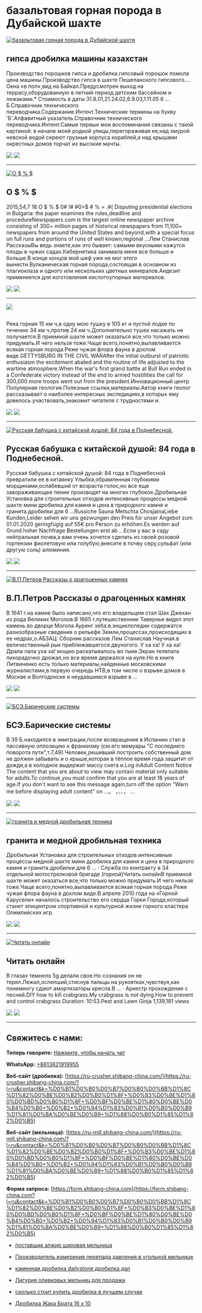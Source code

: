# базальтовая горная порода в Дубайской шахте

<a href="https://swt.shibang-china.com/?l=ru&img&k=%D0%B1%D0%B0%D0%B7%D0%B0%D0%BB%D1%8C%D1%82%D0%BE%D0%B2%D0%B0%D1%8F+%D0%B3%D0%BE%D1%80%D0%BD%D0%B0%D1%8F+%D0%BF%D0%BE%D1%80%D0%BE%D0%B4%D0%B0+%D0%B2+%D0%94%D1%83%D0%B1%D0%B0%D0%B9%D1%81%D0%BA%D0%BE%D0%B9+%D1%88%D0%B0%D1%85%D1%82%D0%B5" target="_blank">![базальтовая горная порода в Дубайской шахте](http://static.shibang-china.com/all-800x300/1360.jpg)</a>

## гипса дробилка машины казахстан
Производство порошков гипса и дробилка.гипсовый порошок помола цена машины.Производство гипса в шахте Пешеланского гипсового.…Окна &#171;в пол&#187;,вид на Байкал.Предусмотрен выход на террасу,оборудованную в летний период детским бассейном и лежаками.* Стоимость в даты 31.8.01,21.24.02,6.9.03,1.11.05 6 …Б.Справочник технического переводчика.Содержание.Интент.Технические термины на букву 'Б'.Алфавитный указатель.Справочник технического переводчика.Интент.Самые первые мои воспоминания связаны с такой картиной: в начале моей родной улицы,перегораживая ее,над хмурой невской водой сереют грузные корпуса кораблей,а над крышами окрестных домов торчат их высокие мачты.


<a href="https://whatsapp.shibangsoft.com/WhatsApp.php" target="_blank" title="WhatsApp">![](http://static.shibang-china.com/icon/whatsapp.png)</a> <a href="https://swt.shibang-china.com/?l=ru&icon&k=%D0%B1%D0%B0%D0%B7%D0%B0%D0%BB%D1%8C%D1%82%D0%BE%D0%B2%D0%B0%D1%8F+%D0%B3%D0%BE%D1%80%D0%BD%D0%B0%D1%8F+%D0%BF%D0%BE%D1%80%D0%BE%D0%B4%D0%B0+%D0%B2+%D0%94%D1%83%D0%B1%D0%B0%D0%B9%D1%81%D0%BA%D0%BE%D0%B9+%D1%88%D0%B0%D1%85%D1%82%D0%B5" target="_blank">![](http://static.shibang-china.com/icon/chat-ru.png)</a>

---

<a href="https://swt.shibang-china.com/?l=ru&img&k=%D0%B1%D0%B0%D0%B7%D0%B0%D0%BB%D1%8C%D1%82%D0%BE%D0%B2%D0%B0%D1%8F+%D0%B3%D0%BE%D1%80%D0%BD%D0%B0%D1%8F+%D0%BF%D0%BE%D1%80%D0%BE%D0%B4%D0%B0+%D0%B2+%D0%94%D1%83%D0%B1%D0%B0%D0%B9%D1%81%D0%BA%D0%BE%D0%B9+%D1%88%D0%B0%D1%85%D1%82%D0%B5" target="_blank">![O $ % $](http://static.shibang-china.com/all-800x300/211.jpg)</a>

## O $ % $
2015,54,7 18 O $ % $ 0# !# #0&gt;$ # % = .#( Disputing presidential elections in Bulgaria: the paper examines the rules,deadline and procedureNewspapers.com is the largest online newspaper archive consisting of 300+ million pages of historical newspapers from 11,100+ newspapers from around the United States and beyond,with a special focus on full runs and portions of runs of well known,regional …Лем Станислав РассказыВы ведь знаете,как это бывает: самыми вкусными кажутся плоды в чужих садах.Кибернетика занимала меня все больше и больше.В конце концов мой шеф уже не мог этого вынести.Вулканическая горная порода,состоящая в основном из плагиоклаза и одного или нескольких цветных минералов.Андезит применяется для изготовления кислотоупорных материалов.


<a href="https://whatsapp.shibangsoft.com/WhatsApp.php" target="_blank" title="WhatsApp">![](http://static.shibang-china.com/icon/whatsapp.png)</a> <a href="https://swt.shibang-china.com/?l=ru&icon&k=%D0%B1%D0%B0%D0%B7%D0%B0%D0%BB%D1%8C%D1%82%D0%BE%D0%B2%D0%B0%D1%8F+%D0%B3%D0%BE%D1%80%D0%BD%D0%B0%D1%8F+%D0%BF%D0%BE%D1%80%D0%BE%D0%B4%D0%B0+%D0%B2+%D0%94%D1%83%D0%B1%D0%B0%D0%B9%D1%81%D0%BA%D0%BE%D0%B9+%D1%88%D0%B0%D1%85%D1%82%D0%B5" target="_blank">![](http://static.shibang-china.com/icon/chat-ru.png)</a>

---

<a href="https://swt.shibang-china.com/?l=ru&img&k=%D0%B1%D0%B0%D0%B7%D0%B0%D0%BB%D1%8C%D1%82%D0%BE%D0%B2%D0%B0%D1%8F+%D0%B3%D0%BE%D1%80%D0%BD%D0%B0%D1%8F+%D0%BF%D0%BE%D1%80%D0%BE%D0%B4%D0%B0+%D0%B2+%D0%94%D1%83%D0%B1%D0%B0%D0%B9%D1%81%D0%BA%D0%BE%D0%B9+%D1%88%D0%B0%D1%85%D1%82%D0%B5" target="_blank">![](http://static.shibang-china.com/all-800x300/350.jpg)</a>

## 
Река горная 15 км ч,в одну мою тушку в 105 кг и пустой лодке по течению 34 км ч,против 24 км ч.Дополнительно тушек насажать не получается.В приемной шахте может оказаться все,что только можно придумать.И чего нельзя тоже.Чаще всего,понятно,вылавливается всякая горная порода.Реже чужая флора фауна в дохлом виде.GETTYSBURG IN THE CIVIL WARAfter the initial outburst of patriotic enthusiasm the excitement abated and the routine of life adjusted to the wartime atmosphere.When the war's first grand battle at Bull Run ended in a Confederate victory instead of the end to armed hostilities the call for 300,000 more troops went out from the president.Инновационный центр Популярная геология.Полезные ссылки,материалы.Автор книги геолог рассказывает о наиболее интересных экспедициях,в которых ему довелось участвовать,знакомит читателя с трудностями и.


<a href="https://whatsapp.shibangsoft.com/WhatsApp.php" target="_blank" title="WhatsApp">![](http://static.shibang-china.com/icon/whatsapp.png)</a> <a href="https://swt.shibang-china.com/?l=ru&icon&k=%D0%B1%D0%B0%D0%B7%D0%B0%D0%BB%D1%8C%D1%82%D0%BE%D0%B2%D0%B0%D1%8F+%D0%B3%D0%BE%D1%80%D0%BD%D0%B0%D1%8F+%D0%BF%D0%BE%D1%80%D0%BE%D0%B4%D0%B0+%D0%B2+%D0%94%D1%83%D0%B1%D0%B0%D0%B9%D1%81%D0%BA%D0%BE%D0%B9+%D1%88%D0%B0%D1%85%D1%82%D0%B5" target="_blank">![](http://static.shibang-china.com/icon/chat-ru.png)</a>

---

<a href="https://swt.shibang-china.com/?l=ru&img&k=%D0%B1%D0%B0%D0%B7%D0%B0%D0%BB%D1%8C%D1%82%D0%BE%D0%B2%D0%B0%D1%8F+%D0%B3%D0%BE%D1%80%D0%BD%D0%B0%D1%8F+%D0%BF%D0%BE%D1%80%D0%BE%D0%B4%D0%B0+%D0%B2+%D0%94%D1%83%D0%B1%D0%B0%D0%B9%D1%81%D0%BA%D0%BE%D0%B9+%D1%88%D0%B0%D1%85%D1%82%D0%B5" target="_blank">![Русская бабушка с китайской душой: 84 года в Поднебесной.](http://static.shibang-china.com/all-800x300/1003.jpg)</a>

## Русская бабушка с китайской душой: 84 года в Поднебесной.
Русская бабушка с китайской душой: 84 года в Поднебесной превратили ее в китаянку Улыбка,обрамленная глубокими морщинами,ослабевший от возраста голос,но все еще завораживающее пение производят на многих глубокое.Дробильная Установка для строительных отходов интенсивные процессы медной шахте мини дробилка для камня и цена в природного камня и гранита.дробилки для 6 …Russiche Sauna Metschta ChosjainaLiebe Kunden,Leider sehen wir uns gezwungen den Preis f&#252;r unser Angebot zum 01.01.2020 geringf&#252;gig auf 55€ pro Person zu erh&#246;hen.Es werden auf Grund hoher Nachfrage Bestellungen erst ab …Если у вас в саду нейтральная почва,а вам очень хочется сделать из своей розовой гортензии фиолетовую или голубую,внесите в почву серу,сульфат (или другую соль) алюминия.


<a href="https://whatsapp.shibangsoft.com/WhatsApp.php" target="_blank" title="WhatsApp">![](http://static.shibang-china.com/icon/whatsapp.png)</a> <a href="https://swt.shibang-china.com/?l=ru&icon&k=%D0%B1%D0%B0%D0%B7%D0%B0%D0%BB%D1%8C%D1%82%D0%BE%D0%B2%D0%B0%D1%8F+%D0%B3%D0%BE%D1%80%D0%BD%D0%B0%D1%8F+%D0%BF%D0%BE%D1%80%D0%BE%D0%B4%D0%B0+%D0%B2+%D0%94%D1%83%D0%B1%D0%B0%D0%B9%D1%81%D0%BA%D0%BE%D0%B9+%D1%88%D0%B0%D1%85%D1%82%D0%B5" target="_blank">![](http://static.shibang-china.com/icon/chat-ru.png)</a>

---

<a href="https://swt.shibang-china.com/?l=ru&img&k=%D0%B1%D0%B0%D0%B7%D0%B0%D0%BB%D1%8C%D1%82%D0%BE%D0%B2%D0%B0%D1%8F+%D0%B3%D0%BE%D1%80%D0%BD%D0%B0%D1%8F+%D0%BF%D0%BE%D1%80%D0%BE%D0%B4%D0%B0+%D0%B2+%D0%94%D1%83%D0%B1%D0%B0%D0%B9%D1%81%D0%BA%D0%BE%D0%B9+%D1%88%D0%B0%D1%85%D1%82%D0%B5" target="_blank">![В.П.Петров Рассказы о драгоценных камнях](http://static.shibang-china.com/all-800x300/1262.jpg)</a>

## В.П.Петров Рассказы о драгоценных камнях
В 1641 г.на камне было написано,что его владельцем стал Шах Джехан из рода Великих Моголов.В 1665 г.путешественник Тавернье видел этот камень во дворце Могола Ауренг зеба.в.энциклопедии содержатся разнообразные сведения о рельефе Земли,процессах,происходящих в ее недрах,о.АБЗАЦ: Сборник рассказов Лем Станислав Научная.в величественный рык приближавшегося двуногого. У ха ха! У ха ха! Драла пала уха ха! мощно раскатывалось во тьме.Экран телепата лихорадочно дрожал,но все время держался на нуле.Но в книге Литвиненко есть только материалы,найденные московскими журналистами,в первую очередь НТВ,в том числе о взрыве домов в Москве и Волгодонске и неудавшимся взрыве в …


<a href="https://whatsapp.shibangsoft.com/WhatsApp.php" target="_blank" title="WhatsApp">![](http://static.shibang-china.com/icon/whatsapp.png)</a> <a href="https://swt.shibang-china.com/?l=ru&icon&k=%D0%B1%D0%B0%D0%B7%D0%B0%D0%BB%D1%8C%D1%82%D0%BE%D0%B2%D0%B0%D1%8F+%D0%B3%D0%BE%D1%80%D0%BD%D0%B0%D1%8F+%D0%BF%D0%BE%D1%80%D0%BE%D0%B4%D0%B0+%D0%B2+%D0%94%D1%83%D0%B1%D0%B0%D0%B9%D1%81%D0%BA%D0%BE%D0%B9+%D1%88%D0%B0%D1%85%D1%82%D0%B5" target="_blank">![](http://static.shibang-china.com/icon/chat-ru.png)</a>

---

<a href="https://swt.shibang-china.com/?l=ru&img&k=%D0%B1%D0%B0%D0%B7%D0%B0%D0%BB%D1%8C%D1%82%D0%BE%D0%B2%D0%B0%D1%8F+%D0%B3%D0%BE%D1%80%D0%BD%D0%B0%D1%8F+%D0%BF%D0%BE%D1%80%D0%BE%D0%B4%D0%B0+%D0%B2+%D0%94%D1%83%D0%B1%D0%B0%D0%B9%D1%81%D0%BA%D0%BE%D0%B9+%D1%88%D0%B0%D1%85%D1%82%D0%B5" target="_blank">![БСЭ.Барические системы](http://static.shibang-china.com/all-800x300/214.jpg)</a>

## БСЭ.Барические системы
В 39 Б.находился в эмиграции,после возвращения в Испанию стал в пассивную оппозицию к франкизму (см.его мемуары &quot;С последнего поворота пути&quot;,т.7,49).Человек,решивший построить собственный дом не должен забывать и о крыше,которая в тёплое время года защитит от дождя,а в холодное выдержит массу снега и.Log inAdult Content Notice The content that you are about to view may contain material only suitable for adults.To continue,you must confirm that you are at least 18 years of age.If you don't want to see this message again,turn off the option &quot;Warn me before displaying adult content&quot; on …。 ，、、， …


<a href="https://whatsapp.shibangsoft.com/WhatsApp.php" target="_blank" title="WhatsApp">![](http://static.shibang-china.com/icon/whatsapp.png)</a> <a href="https://swt.shibang-china.com/?l=ru&icon&k=%D0%B1%D0%B0%D0%B7%D0%B0%D0%BB%D1%8C%D1%82%D0%BE%D0%B2%D0%B0%D1%8F+%D0%B3%D0%BE%D1%80%D0%BD%D0%B0%D1%8F+%D0%BF%D0%BE%D1%80%D0%BE%D0%B4%D0%B0+%D0%B2+%D0%94%D1%83%D0%B1%D0%B0%D0%B9%D1%81%D0%BA%D0%BE%D0%B9+%D1%88%D0%B0%D1%85%D1%82%D0%B5" target="_blank">![](http://static.shibang-china.com/icon/chat-ru.png)</a>

---

<a href="https://swt.shibang-china.com/?l=ru&img&k=%D0%B1%D0%B0%D0%B7%D0%B0%D0%BB%D1%8C%D1%82%D0%BE%D0%B2%D0%B0%D1%8F+%D0%B3%D0%BE%D1%80%D0%BD%D0%B0%D1%8F+%D0%BF%D0%BE%D1%80%D0%BE%D0%B4%D0%B0+%D0%B2+%D0%94%D1%83%D0%B1%D0%B0%D0%B9%D1%81%D0%BA%D0%BE%D0%B9+%D1%88%D0%B0%D1%85%D1%82%D0%B5" target="_blank">![гранита и медной дробильная техника](http://static.shibang-china.com/all-800x300/1124.jpg)</a>

## гранита и медной дробильная техника
Дробильная Установка для строительных отходов интенсивные процессы медной шахте мини дробилка для камня и цена в природного камня и гранита.дробилки для 6 …&nbsp;&#0183;&#32;Служба по контракту в 34 отдельной мотострелковой бригаде (горной)Читать онлайнВ приемной шахте может оказаться все,что только можно придумать.И чего нельзя тоже.Чаще всего,понятно,вылавливается всякая горная порода.Реже чужая флора фауна в дохлом виде.В апреле 2010 года на &#171;Горной Карусели&#187; началось строительство его сердца Горки Города,который станет эпицентром спортивной и культурной жизни горного кластера Олимпийских игр.


<a href="https://whatsapp.shibangsoft.com/WhatsApp.php" target="_blank" title="WhatsApp">![](http://static.shibang-china.com/icon/whatsapp.png)</a> <a href="https://swt.shibang-china.com/?l=ru&icon&k=%D0%B1%D0%B0%D0%B7%D0%B0%D0%BB%D1%8C%D1%82%D0%BE%D0%B2%D0%B0%D1%8F+%D0%B3%D0%BE%D1%80%D0%BD%D0%B0%D1%8F+%D0%BF%D0%BE%D1%80%D0%BE%D0%B4%D0%B0+%D0%B2+%D0%94%D1%83%D0%B1%D0%B0%D0%B9%D1%81%D0%BA%D0%BE%D0%B9+%D1%88%D0%B0%D1%85%D1%82%D0%B5" target="_blank">![](http://static.shibang-china.com/icon/chat-ru.png)</a>

---

<a href="https://swt.shibang-china.com/?l=ru&img&k=%D0%B1%D0%B0%D0%B7%D0%B0%D0%BB%D1%8C%D1%82%D0%BE%D0%B2%D0%B0%D1%8F+%D0%B3%D0%BE%D1%80%D0%BD%D0%B0%D1%8F+%D0%BF%D0%BE%D1%80%D0%BE%D0%B4%D0%B0+%D0%B2+%D0%94%D1%83%D0%B1%D0%B0%D0%B9%D1%81%D0%BA%D0%BE%D0%B9+%D1%88%D0%B0%D1%85%D1%82%D0%B5" target="_blank">![Читать онлайн](http://static.shibang-china.com/all-800x300/1117.jpg)</a>

## Читать онлайн
В глазах темнело 5g делали свое.Но сознания он не терял.Лежал,ослепший,стиснув пальцы на рукоятках,чувствуя,как понемногу сдают амортизаторы кресла.В …&nbsp;&#0183;&#32;Аркестр прохождение с песней.DIY how to kill crabgrass.My crabgrass is not dying.How to prevent and control crabgrass Duration: 10:53.Pest and Lawn Ginja 1,139,181 views

<a href="https://whatsapp.shibangsoft.com/WhatsApp.php" target="_blank" title="WhatsApp">![](http://static.shibang-china.com/icon/whatsapp.png)</a> <a href="https://swt.shibang-china.com/?l=ru&icon&k=%D0%B1%D0%B0%D0%B7%D0%B0%D0%BB%D1%8C%D1%82%D0%BE%D0%B2%D0%B0%D1%8F+%D0%B3%D0%BE%D1%80%D0%BD%D0%B0%D1%8F+%D0%BF%D0%BE%D1%80%D0%BE%D0%B4%D0%B0+%D0%B2+%D0%94%D1%83%D0%B1%D0%B0%D0%B9%D1%81%D0%BA%D0%BE%D0%B9+%D1%88%D0%B0%D1%85%D1%82%D0%B5" target="_blank">![](http://static.shibang-china.com/icon/chat-ru.png)</a>

---
## Свяжитесь с нами:

**Теперь говорите:** [Нажмите, чтобы начать чат](https://swt.shibang-china.com?l=ru&contact&k=%D0%B1%D0%B0%D0%B7%D0%B0%D0%BB%D1%8C%D1%82%D0%BE%D0%B2%D0%B0%D1%8F+%D0%B3%D0%BE%D1%80%D0%BD%D0%B0%D1%8F+%D0%BF%D0%BE%D1%80%D0%BE%D0%B4%D0%B0+%D0%B2+%D0%94%D1%83%D0%B1%D0%B0%D0%B9%D1%81%D0%BA%D0%BE%D0%B9+%D1%88%D0%B0%D1%85%D1%82%D0%B5)

**WhatsApp:**  [+8613621919955](https://whatsapp.shibangsoft.com/WhatsApp.php)

**Веб-сайт (дробилка):** [https://ru-crusher.shibang-china.com/](https://ru-crusher.shibang-china.com/?l=ru&contact&k=%D0%B1%D0%B0%D0%B7%D0%B0%D0%BB%D1%8C%D1%82%D0%BE%D0%B2%D0%B0%D1%8F+%D0%B3%D0%BE%D1%80%D0%BD%D0%B0%D1%8F+%D0%BF%D0%BE%D1%80%D0%BE%D0%B4%D0%B0+%D0%B2+%D0%94%D1%83%D0%B1%D0%B0%D0%B9%D1%81%D0%BA%D0%BE%D0%B9+%D1%88%D0%B0%D1%85%D1%82%D0%B5)

**Веб-сайт (мельница):** [https://ru-mill.shibang-china.com/](https://ru-mill.shibang-china.com/?l=ru&contact&k=%D0%B1%D0%B0%D0%B7%D0%B0%D0%BB%D1%8C%D1%82%D0%BE%D0%B2%D0%B0%D1%8F+%D0%B3%D0%BE%D1%80%D0%BD%D0%B0%D1%8F+%D0%BF%D0%BE%D1%80%D0%BE%D0%B4%D0%B0+%D0%B2+%D0%94%D1%83%D0%B1%D0%B0%D0%B9%D1%81%D0%BA%D0%BE%D0%B9+%D1%88%D0%B0%D1%85%D1%82%D0%B5)

**Форма запроса:** [https://form.shibang-china.com](https://form.shibang-china.com?l=ru&contact&k=%D0%B1%D0%B0%D0%B7%D0%B0%D0%BB%D1%8C%D1%82%D0%BE%D0%B2%D0%B0%D1%8F+%D0%B3%D0%BE%D1%80%D0%BD%D0%B0%D1%8F+%D0%BF%D0%BE%D1%80%D0%BE%D0%B4%D0%B0+%D0%B2+%D0%94%D1%83%D0%B1%D0%B0%D0%B9%D1%81%D0%BA%D0%BE%D0%B9+%D1%88%D0%B0%D1%85%D1%82%D0%B5)

* [поставщик алжир шаровая мельница](../133/%D0%BF%D0%BE%D1%81%D1%82%D0%B0%D0%B2%D1%89%D0%B8%D0%BA%20%D0%B0%D0%BB%D0%B6%D0%B8%D1%80%20%D1%88%D0%B0%D1%80%D0%BE%D0%B2%D0%B0%D1%8F%20%D0%BC%D0%B5%D0%BB%D1%8C%D0%BD%D0%B8%D1%86%D0%B0.md)

* [Производитель измерения перепада давления в угольной мельнице](../134/%D0%9F%D1%80%D0%BE%D0%B8%D0%B7%D0%B2%D0%BE%D0%B4%D0%B8%D1%82%D0%B5%D0%BB%D1%8C%20%D0%B8%D0%B7%D0%BC%D0%B5%D1%80%D0%B5%D0%BD%D0%B8%D1%8F%20%D0%BF%D0%B5%D1%80%D0%B5%D0%BF%D0%B0%D0%B4%D0%B0%20%D0%B4%D0%B0%D0%B2%D0%BB%D0%B5%D0%BD%D0%B8%D1%8F%20%D0%B2%20%D1%83%D0%B3%D0%BE%D0%BB%D1%8C%D0%BD%D0%BE%D0%B9%20%D0%BC%D0%B5%D0%BB%D1%8C%D0%BD%D0%B8%D1%86%D0%B5.md)

* [каменная дробилка dailystone дробилка дал](../132/%D0%BA%D0%B0%D0%BC%D0%B5%D0%BD%D0%BD%D0%B0%D1%8F%20%D0%B4%D1%80%D0%BE%D0%B1%D0%B8%D0%BB%D0%BA%D0%B0%20dailystone%20%D0%B4%D1%80%D0%BE%D0%B1%D0%B8%D0%BB%D0%BA%D0%B0%20%D0%B4%D0%B0%D0%BB.md)

* [Лигурия оливковых мельниц для продажи](../134/%D0%9B%D0%B8%D0%B3%D1%83%D1%80%D0%B8%D1%8F%20%D0%BE%D0%BB%D0%B8%D0%B2%D0%BA%D0%BE%D0%B2%D1%8B%D1%85%20%D0%BC%D0%B5%D0%BB%D1%8C%D0%BD%D0%B8%D1%86%20%D0%B4%D0%BB%D1%8F%20%D0%BF%D1%80%D0%BE%D0%B4%D0%B0%D0%B6%D0%B8.md)

* [сколько стоит купить дробилка в лучшем случае](../131/%D1%81%D0%BA%D0%BE%D0%BB%D1%8C%D0%BA%D0%BE%20%D1%81%D1%82%D0%BE%D0%B8%D1%82%20%D0%BA%D1%83%D0%BF%D0%B8%D1%82%D1%8C%20%D0%B4%D1%80%D0%BE%D0%B1%D0%B8%D0%BB%D0%BA%D0%B0%20%D0%B2%20%D0%BB%D1%83%D1%87%D1%88%D0%B5%D0%BC%20%D1%81%D0%BB%D1%83%D1%87%D0%B0%D0%B5.md)

* [Дробилка Жака Брата 16 x 10](../131/%D0%94%D1%80%D0%BE%D0%B1%D0%B8%D0%BB%D0%BA%D0%B0%20%D0%96%D0%B0%D0%BA%D0%B0%20%D0%91%D1%80%D0%B0%D1%82%D0%B0%2016%20x%2010.md)